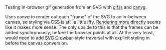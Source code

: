 Testing in-browser gif generation from an SVG with [gif.js](https://github.com/jnordberg/gif.js/) and [canvg](https://github.com/gabelerner/canvg).

Uses canvg to render out each "frame" of the SVG to an in-between canvas, so styling via CSS is still a little iffy.  [Rendering more directly](http://bl.ocks.org/veltman/1071413ad6b5b542a1a3) seems like it makes more sense. The only upside to this is that the frames can be added synchronously, before the browser paints at all.  At the very least, would need to add [SVG Crowbar](https://github.com/NYTimes/svg-crowbar)-style traversal with explicit styling in before the canvas conversion.